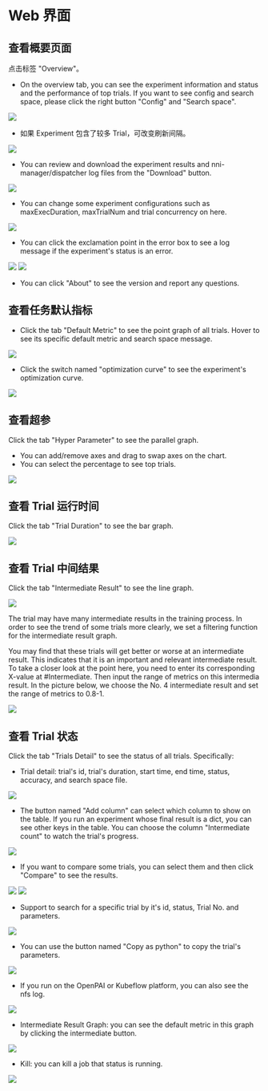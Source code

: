# Web 界面

## 查看概要页面

点击标签 "Overview"。

* On the overview tab, you can see the experiment information and status and the performance of top trials. If you want to see config and search space, please click the right button "Config" and "Search space".

![](../../img/webui-img/full-oview.png)

* 如果 Experiment 包含了较多 Trial，可改变刷新间隔。

![](../../img/webui-img/refresh-interval.png)

* You can review and download the experiment results and nni-manager/dispatcher log files from the "Download" button.

![](../../img/webui-img/download.png)

* You can change some experiment configurations such as maxExecDuration, maxTrialNum and trial concurrency on here.

![](../../img/webui-img/edit-experiment-param.png)

* You can click the exclamation point in the error box to see a log message if the experiment's status is an error.

![](../../img/webui-img/log-error.png) ![](../../img/webui-img/review-log.png)

* You can click "About" to see the version and report any questions.

## 查看任务默认指标

* Click the tab "Default Metric" to see the point graph of all trials. Hover to see its specific default metric and search space message.

![](../../img/webui-img/default-metric.png)

* Click the switch named "optimization curve" to see the experiment's optimization curve.

![](../../img/webui-img/best-curve.png)

## 查看超参

Click the tab "Hyper Parameter" to see the parallel graph.

* You can add/remove axes and drag to swap axes on the chart.
* You can select the percentage to see top trials.

![](../../img/webui-img/hyperPara.png)

## 查看 Trial 运行时间

Click the tab "Trial Duration" to see the bar graph.

![](../../img/webui-img/trial_duration.png)

## 查看 Trial 中间结果

Click the tab "Intermediate Result" to see the line graph.

![](../../img/webui-img/trials_intermeidate.png)

The trial may have many intermediate results in the training process. In order to see the trend of some trials more clearly, we set a filtering function for the intermediate result graph.

You may find that these trials will get better or worse at an intermediate result. This indicates that it is an important and relevant intermediate result. To take a closer look at the point here, you need to enter its corresponding X-value at #Intermediate. Then input the range of metrics on this intermedia result. In the picture below, we choose the No. 4 intermediate result and set the range of metrics to 0.8-1.

![](../../img/webui-img/filter-intermediate.png)

## 查看 Trial 状态

Click the tab "Trials Detail" to see the status of all trials. Specifically:

* Trial detail: trial's id, trial's duration, start time, end time, status, accuracy, and search space file.

![](../../img/webui-img/detail-local.png)

* The button named "Add column" can select which column to show on the table. If you run an experiment whose final result is a dict, you can see other keys in the table. You can choose the column "Intermediate count" to watch the trial's progress.

![](../../img/webui-img/addColumn.png)

* If you want to compare some trials, you can select them and then click "Compare" to see the results.

![](../../img/webui-img/select-trial.png) ![](../../img/webui-img/compare.png)

* Support to search for a specific trial by it's id, status, Trial No. and parameters.

![](../../img/webui-img/search-trial.png)

* You can use the button named "Copy as python" to copy the trial's parameters.

![](../../img/webui-img/copyParameter.png)

* If you run on the OpenPAI or Kubeflow platform, you can also see the nfs log.

![](../../img/webui-img/detail-pai.png)

* Intermediate Result Graph: you can see the default metric in this graph by clicking the intermediate button.

![](../../img/webui-img/intermediate.png)

* Kill: you can kill a job that status is running.

![](../../img/webui-img/kill-running.png)